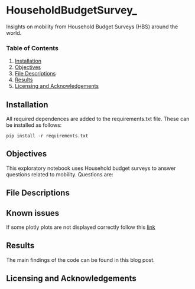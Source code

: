 # HouseholdBudgetSurvey_
Insights on mobility from Household Budget Surveys (HBS) around the world.

### Table of Contents

1. [Installation](#installation)
2. [Objectives](#objectives)
3. [File Descriptions](#files)
4. [Results](#results)
5. [Licensing and Acknowledgements](#acknowledgments)

## Installation <a name="installation"></a>
All required dependences are added to the requirements.txt file. These can be installed as follows:

```
pip install -r requirements.txt
```

## Objectives <a name="objectives"></a>
This exploratory notebook uses Household budget surveys to answer questions related to mobility.
Questions are:


## File Descriptions <a name="files"></a>




## Known issues
If some plotly plots are not displayed correctly follow this [link](https://stackoverflow.com/questions/66557543/valueerror-mime-type-rendering-requires-nbformat-4-2-0-but-it-is-not-installed)


## Results <a name="results"></a>

The main findings of the code can be found in this blog post.

## Licensing and Acknowledgements <a name="acknowledgments"></a>


